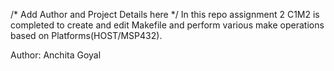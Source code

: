/* Add Author and Project Details here */ In this repo assignment 2 C1M2 is completed to create and edit Makefile and perform various make operations based on Platforms(HOST/MSP432).

Author: Anchita Goyal
